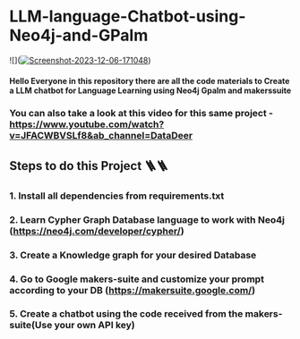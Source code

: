 # LLM-language-Chatbot-using-Neo4j-and-GPalm

![](<a href="https://ibb.co/SxLQrpJ"><img src="https://i.ibb.co/DbqGpnL/Screenshot-2023-12-06-171048.png" alt="Screenshot-2023-12-06-171048" border="0"></a>)


#### Hello Everyone in this repository there are all the code materials to Create a LLM chatbot for Language Learning using Neo4j Gpalm and makerssuite
### You can also take a look at this video for this same project - https://www.youtube.com/watch?v=JFACWBVSLf8&ab_channel=DataDeer

## Steps to do this Project 🪜🪜

### 1. Install all dependencies from requirements.txt
### 2. Learn Cypher Graph Database language to work with Neo4j (https://neo4j.com/developer/cypher/)
### 3. Create a Knowledge graph for your desired Database
### 4. Go to Google makers-suite and customize your prompt according to your DB (https://makersuite.google.com/)
### 5. Create a chatbot using the code received from the makers-suite(Use your own API key)
